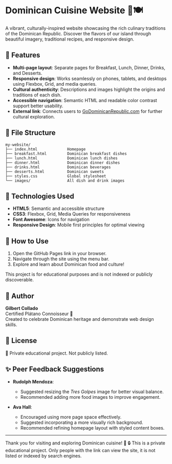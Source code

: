 # Dominican Cuisine Website 🌴🍽️

A vibrant, culturally-inspired website showcasing the rich culinary traditions of the Dominican Republic. Discover the flavors of our island through beautiful imagery, traditional recipes, and responsive design.

## 🌟 Features

- **Multi-page layout**: Separate pages for Breakfast, Lunch, Dinner, Drinks, and Desserts.
- **Responsive design**: Works seamlessly on phones, tablets, and desktops using Flexbox, Grid, and media queries.
- **Cultural authenticity**: Descriptions and images highlight the origins and traditions of each dish.
- **Accessible navigation**: Semantic HTML and readable color contrast support better usability.
- **External link**: Connects users to [GoDominicanRepublic.com](https://www.godominicanrepublic.com) for further cultural exploration.

## 📁 File Structure

```
my-website/
├── index.html             Homepage
├── breakfast.html         Dominican breakfast dishes
├── lunch.html             Dominican lunch dishes
├── dinner.html            Dominican dinner dishes
├── drinks.html            Dominican beverages
├── desserts.html          Dominican sweets
├── styles.css             Global stylesheet
└── images/                All dish and drink images
```

## 🔧 Technologies Used

- **HTML5**: Semantic and accessible structure
- **CSS3**: Flexbox, Grid, Media Queries for responsiveness
- **Font Awesome**: Icons for navigation
- **Responsive Design**: Mobile first principles for optimal viewing

## 🚀 How to Use

1. Open the GitHub Pages link in your browser.
2. Navigate through the site using the menu bar.
3. Explore and learn about Dominican food and culture!

This project is for educational purposes and is not indexed or publicly discoverable.

## 🙋‍ Author

**Gilbert Collado**  
Certified Plátano Connoisseur 🍌  
Created to celebrate Dominican heritage and demonstrate web design skills.

## 📄 License

🔐 Private educational project. Not publicly listed.

## ✨ Peer Feedback Suggestions

- **Rudolph Mendoza**:
  - Suggested resizing the *Tres Golpes* image for better visual balance.
  - Recommended adding more food images to improve engagement.

- **Ava Hall**:
  - Encouraged using more page space effectively.
  - Suggested incorporating a more visually rich background.
  - Recommended refining homepage layout with styled content boxes.

---

Thank you for visiting and exploring Dominican cuisine! 🌟
🔒 This is a private educational project. Only people with the link can view the site, it is not listed or indexed by search engines.
